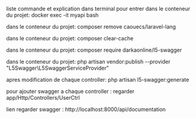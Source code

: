 liste commande et explication
dans terminal pour entrer dans le conteneur du projet: 
docker exec -it myapi bash

dans le conteneur du projet:
composer remove caouecs/laravel-lang

dans le conteneur du projet:
composer clear-cache

dans le conteneur du projet:
composer require darkaonline/l5-swagger

dans le conteneur du projet:
php artisan vendor:publish --provider "L5Swagger\L5SwaggerServiceProvider"

apres modification de chaque controller:
php artisan l5-swagger:generate

pour ajouter swagger a chaque controller : regarder app/Http/Controllers/UserCtrl

lien regarder swagger : http://localhost:8000/api/documentation
